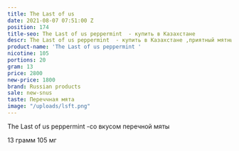 ```yaml
---
title: The Last of us
date: 2021-08-07 07:51:00 Z
position: 174
title-seo: The Last of us peppermint  - купить в Казахстане
descr: The Last of us peppermint  - купить в Казахстане ,приятный мятный продукт
product-name: 'The Last of us peppermint '
nicotine: 105
portions: 20
gram: 13
price: 2800
new-price: 1800
brand: Russian products
sale: new-snus
taste: Переччная мята
image: "/uploads/lsft.png"
---
```


The Last of us peppermint  -со вкусом перечной мяты


13 грамм
105 мг 